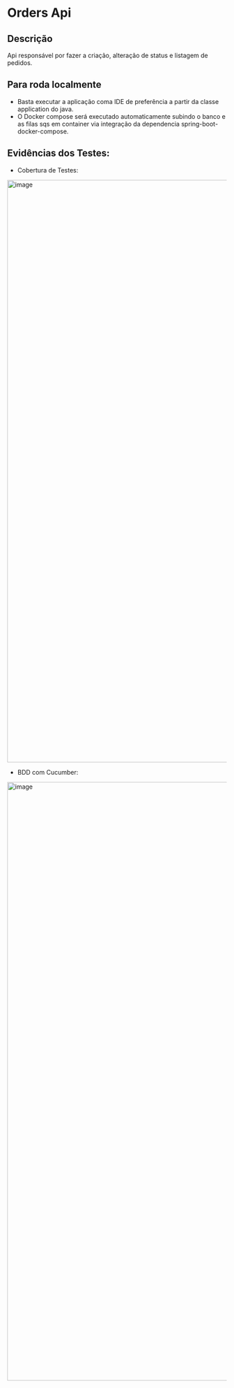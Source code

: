 # Orders Api

## Descrição
Api responsável por fazer a criação, alteração de status e listagem de pedidos.

## Para roda localmente
- Basta executar a aplicação coma IDE de preferência a partir da classe application do java. 
- O Docker compose será executado automaticamente subindo o banco e as filas sqs em container via integração da dependencia spring-boot-docker-compose.

## Evidências dos Testes:

- Cobertura de Testes:
<img width="1334" alt="image" src="https://github.com/AlexJFerreira/techchallenge-order/assets/14243378/869df9e9-0f3e-4267-bd35-3e2da4d5d92b">

- BDD com Cucumber:
<img width="1371" alt="image" src="https://github.com/AlexJFerreira/techchallenge-order/assets/14243378/bd2af92f-a5df-4976-ac11-6a46985607c7">

